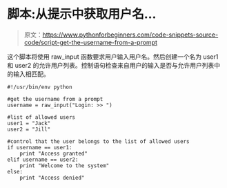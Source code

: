 # 脚本:从提示中获取用户名…

> 原文：<https://www.pythonforbeginners.com/code-snippets-source-code/script-get-the-username-from-a-prompt>

这个脚本将使用 raw_input 函数要求用户输入用户名。然后创建一个名为 user1 和 user2 的允许用户列表。控制语句检查来自用户的输入是否与允许用户列表中的输入相匹配。

```
#!/usr/bin/env python

#get the username from a prompt
username = raw_input("Login: >> ")

#list of allowed users
user1 = "Jack"
user2 = "Jill"

#control that the user belongs to the list of allowed users
if username == user1:
    print "Access granted"
elif username == user2:
    print "Welcome to the system"
else:
    print "Access denied"

```